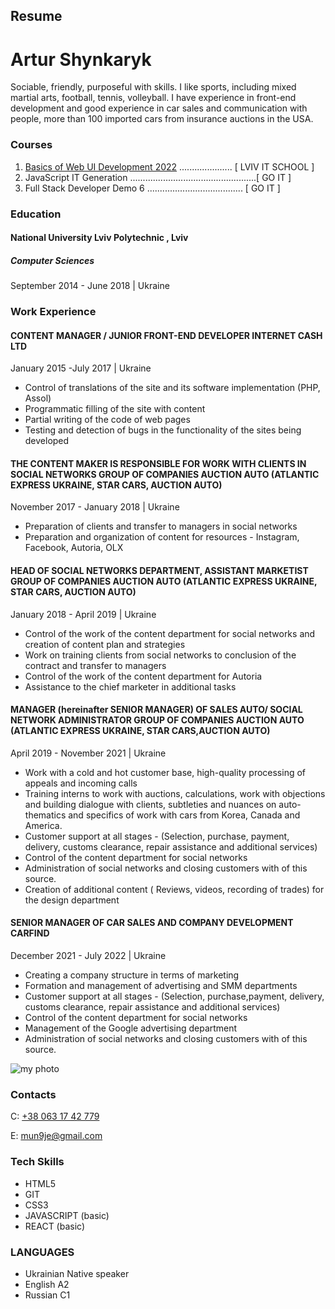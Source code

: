 ## Resume

# Artur Shynkaryk

Sociable, friendly, purposeful with skills. I like sports, including mixed martial arts, football,
tennis, volleyball. I have experience in front-end development and good experience in car sales and
communication with people, more than 100 imported cars from insurance auctions in the USA.

### Courses

1.  [Basics of Web UI Development 2022](https://courses.prometheus.org.ua:18090/downloads/8f0b4ad71cca47f1860123dba0210e4b/Certificate.pdf)
    ..................... \[ LVIV IT SCHOOL \]
2.  JavaScript IT Generation ..................................................\[ GO IT \]
3.  Full Stack Developer Demo 6 ...................................... \[ GO IT \]

### Education

#### National University Lviv Polytechnic , Lviv

##### Computer Sciences

September 2014 - June 2018 | Ukraine

### Work Experience

#### CONTENT MANAGER / JUNIOR FRONT-END DEVELOPER INTERNET CASH LTD

January 2015 -July 2017 | Ukraine

- Control of translations of the site and its software implementation (PHP, Assol)
- Programmatic filling of the site with content
- Partial writing of the code of web pages
- Testing and detection of bugs in the functionality of the sites being developed

#### THE CONTENT MAKER IS RESPONSIBLE FOR WORK WITH CLIENTS IN SOCIAL NETWORKS GROUP OF COMPANIES AUCTION AUTO (ATLANTIC EXPRESS UKRAINE, STAR CARS, AUCTION AUTO)

November 2017 - January 2018 | Ukraine

- Preparation of clients and transfer to managers in social networks
- Preparation and organization of content for resources - Instagram, Facebook, Autoria, OLX

#### HEAD OF SOCIAL NETWORKS DEPARTMENT, ASSISTANT MARKETIST GROUP OF COMPANIES AUCTION AUTO (ATLANTIC EXPRESS UKRAINE, STAR CARS, AUCTION AUTO)

January 2018 - April 2019 | Ukraine

- Control of the work of the content department for social networks and creation of content plan and
  strategies
- Work on training clients from social networks to conclusion of the contract and transfer to
  managers
- Control of the work of the content department for Autoria
- Assistance to the chief marketer in additional tasks

#### MANAGER (hereinafter SENIOR MANAGER) OF SALES AUTO/ SOCIAL NETWORK ADMINISTRATOR GROUP OF COMPANIES AUCTION AUTO (ATLANTIC EXPRESS UKRAINE, STAR CARS,AUCTION AUTO)

April 2019 - November 2021 | Ukraine

- Work with a cold and hot customer base, high-quality processing of appeals and incoming calls
- Training interns to work with auctions, calculations, work with objections and building dialogue
  with clients, subtleties and nuances on auto-thematics and specifics of work with cars from Korea,
  Canada and America.
- Customer support at all stages - (Selection, purchase, payment, delivery, customs clearance,
  repair assistance and additional services)
- Control of the content department for social networks
- Administration of social networks and closing customers with of this source.
- Creation of additional content ( Reviews, videos, recording of trades) for the design department

#### SENIOR MANAGER OF CAR SALES AND COMPANY DEVELOPMENT CARFIND

December 2021 - July 2022 | Ukraine

- Creating a company structure in terms of marketing
- Formation and management of advertising and SMM departments
- Customer support at all stages - (Selection, purchase,payment, delivery, customs clearance, repair
  assistance and additional services)
- Control of the content department for social networks
- Management of the Google advertising department
- Administration of social networks and closing customers with of this source.

![my photo](./images/me.jfif)

### Contacts

C: [+38 063 17 42 779](tel:+380631742779)

E: [mun9je@gmail.com](mun9je@gmail.com)

### Tech Skills

- HTML5
- GIT
- CSS3
- JAVASCRIPT (basic)
- REACT (basic)

### LANGUAGES

- Ukrainian Native speaker
- English A2
- Russian C1

